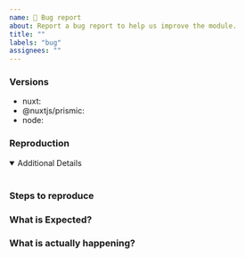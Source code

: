 ```yaml
---
name: 🚨 Bug report
about: Report a bug report to help us improve the module.
title: ""
labels: "bug"
assignees: ""
---
```


<!-- 💙 Thanks for your time to make this module better with your feedback 💙

**IMPORTANT** Before reporting a bug please make sure that you have read through the documentation:
- https://prismic.nuxtjs.org

👍 A properly detailed bug report can save a LOT of time and help fixing issues as soon as possible.
-->

### Versions

- nuxt: <!-- ex: v2.15.3 -->
- @nuxtjs/prismic: <!-- ex: v1.3.0 -->
- node: <!-- ex: v12.14.0 -->

### Reproduction

<!-- Link to a minimal test case, without a reproduction, it is so hard to address problem :( -->

<details open>
<summary>Additional Details</summary>
<br>
<!-- Attaching `nuxt.config.js`, dependencies, logs or code snippets would help to find the issue -->
</details>

### Steps to reproduce

### What is Expected?

### What is actually happening?
